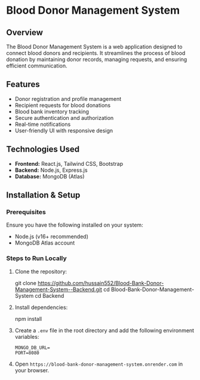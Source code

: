 # Blood Donor Management System

## Overview
The Blood Donor Management System is a web application designed to connect blood donors and recipients. It streamlines the process of blood donation by maintaining donor records, managing requests, and ensuring efficient communication.

## Features
- Donor registration and profile management
- Recipient requests for blood donations
- Blood bank inventory tracking
- Secure authentication and authorization
- Real-time notifications
- User-friendly UI with responsive design

## Technologies Used
- **Frontend:** React.js, Tailwind CSS, Bootstrap
- **Backend:** Node.js, Express.js
- **Database:** MongoDB (Atlas)


## Installation & Setup

### Prerequisites
Ensure you have the following installed on your system:
- Node.js (v16+ recommended)
- MongoDB Atlas account

### Steps to Run Locally
1. Clone the repository:
   
   git clone https://github.com/hussain552/Blood-Bank-Donor-Management-System--Backend.git
   cd Blood-Bank-Donor-Management-System
   cd Backend
   
3. Install dependencies:
   
   npm install
   
4. Create a `.env` file in the root directory and add the following environment variables:
   ```env
   MONGO_DB_URL=
   PORT=8080
   ```

5. Open `https://blood-bank-donor-management-system.onrender.com` in your browser.



